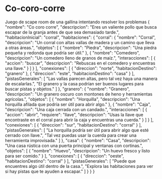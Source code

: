# Co-coro-corre
Juego de scape room de una gallina intentando resolver los problemas
{
  "nombre": "Co coro corre",
  "descripcion": "Eres un valiente pollo que busca escapar de la granja antes de que sea demasiado tarde.",
  "habitacionInicial": "corral",
  "habitaciones": {
    "corral": {
      "nombre": "Corral",
      "descripcion": "Un corral con altas vallas de madera y un camino que lleva a otras áreas.",
      "objetos": [
        {
          "nombre": "Piedra",
          "descripcion": "Una piedra pequeña y redonda que podría ser útil."
        },
        {
          "nombre": "Comedero",
          "descripcion": "Un comedero lleno de granos de maíz.",
          "interacciones": [
            {
              "accion": "buscar",
              "descripcion": "Rebuscas en el comedero y encuentras una llave."
            }
          ]
        }
      ],
      "conexiones": [
        {
          "direccion": "norte",
          "habitacionDestino": "granero"
        },
        {
          "direccion": "este",
          "habitacionDestino": "casa"
        }
      ],
      "pistasGenerales": [
        "Las vallas parecen altas, pero tal vez haya una manera de escalarlas.",
        "El granero y la casa podrían ser buenos lugares para buscar pistas y objetos."
      ]
    },
    "granero": {
      "nombre": "Granero",
      "descripcion": "Un granero oscuro con montones de heno y herramientas agrícolas.",
      "objetos": [
        {
          "nombre": "Horquilla",
          "descripcion": "Una horquilla afilada que podría ser útil para abrir algo."
        },
        {
          "nombre": "Caja",
          "descripcion": "Una caja cerrada con un candado.",
          "interacciones": [
            {
              "accion": "abrir",
              "requiere": "llave",
              "descripcion": "Usas la llave que encontraste en el corral para abrir la caja y encuentras una cuerda."
            }
          ]
        }
      ],
      "conexiones": [
        {
          "direccion": "sur",
          "habitacionDestino": "corral"
        }
      ],
      "pistasGenerales": [
        "La horquilla podría ser útil para abrir algo que esté cerrado con llave.",
        "Tal vez puedas usar la cuerda para crear una herramienta improvisada."
      ]
    },
    "casa": {
      "nombre": "Casa",
      "descripcion": "Una casa rústica con una puerta principal y ventanas con cortinas.",
      "objetos": [
        {
          "nombre": "Huevo",
          "descripcion": "Un huevo fresco y listo para ser comido."
        }
      ],
      "conexiones": [
        {
          "direccion": "oeste",
          "habitacionDestino": "corral"
        }
      ],
      "pistasGenerales": [
        "Puede que encuentres algo útil dentro de la casa.",
        "Explora las habitaciones para ver si hay pistas que te ayuden a escapar."
      ]
    }
  }
}

